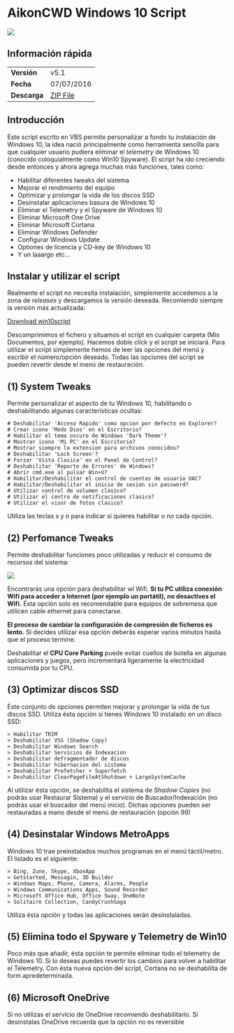 # AikonCWD Windows 10 Script

![](http://i.imgur.com/WUAw09U.png)

## Información rápida
|||
|---|---|
|**Versión**|v5.1|
|**Fecha**|07/07/2016|
|**Descarga**|[ZIP File](www.google.es)|

## Introducción

Éste script escrito en VBS permite personalizar a fondo tu instalación de Windows 10, la idea nació principalmente como herramienta sencilla para que cualquier usuario pudiera eliminar el *telemetry* de Windows 10 (conocido coloquialmente como Win10 Spyware). El script ha ido creciendo desde entonces y ahora agrega muchas más funciones, tales como:

- Habilitar diferentes tweaks del sistema
- Mejorar el rendimiento del equipo
- Optimizar y prolongar la vida de los discos SSD
- Desinstalar aplicaciones basura de Windows 10
- Eliminar el Telemetry y el Spyware de Windows 10
- Eliminar Microsoft One Drive
- Eliminar Microsoft Cortana
- Eliminar Windows Defender
- Configurar Windows Update
- Optiones de licencia y CD-key de Windows 10
- Y un laaargo etc...

## Instalar y utilizar el script

Realmente el script no necesita instalación, simplemente accedemos a la zona de *releases* y descargamos la versión deseada. Recomiendo siempre la versión más actualizada:

[Download win10script](https://github.com/aikoncwd/win10script/tree/master/releases)

Descomprimimos el fichero y situamos el script en cualquier carpeta (Mis Documentos, por ejemplo). Hacemos doble click y el script se iniciará. Para utilizar el script simplemente hemos de leer las opciones del menú y escribir el número/opción deseado. Todas las opciones del script se pueden revertir desde el menú de restauración.

## (1) System Tweaks

Permite personalizar el aspecto de tu Windows 10, habilitando o deshabilitando algunas características ocultas:

    # Deshabilitar 'Acceso Rapido' como opcion por defecto en Explorer?
    # Crear icono 'Modo Dios' en el Escritorio?
    # Habilitar el tema oscuro de Windows 'Dark Theme'?
    # Mostrar icono 'Mi PC' en el Escritorio?
    # Mostrar siempre la extension para archivos conocidos?
    # Deshabilitar 'Lock Screen'?
    # Forzar 'Vista Clasica' en el Panel de Control?
    # Deshabilitar 'Reporte de Errores' de Windows?
    # Abrir cmd.exe al pulsar Win+U?
    # Habilitar/Deshabilitar el control de cuentas de usuario UAC?
    # Habilitar/Deshabilitar el inicio de sesion sin password?
    # Utilizar control de volumen clasico?
    # Utilizar el centro de notificaciones clasico?
    # Utilizar el visor de fotos clasico?

Utiliza las teclas *s* y *n* para indicar si quieres habilitar o no cada opción.

## (2) Perfomance Tweaks

Permite deshabilitar funciones poco utilizadas y reducir el consumo de recursos del sistema:

![](http://i.imgur.com/eQvUyHp.png)

Encontrarás una opción para deshabilitar wl Wifi. **Si tu PC utiliza conexión Wifi para acceder a Internet (por ejemplo un portátil), no desactives el Wifi.** Ésta opción solo es recomendable para equipos de sobremesa que utilicen cable ethernet para conectarse.

**El proceso de cambiar la configuración de compresión de ficheros es lento.** Si decides utilizar esa opción deberás esperar varios minutos hasta que el proceso termine.

Deshabilitar el **CPU Core Parking** puede evitar cuellos de botella en algunas aplicaciones y juegos, pero incrementará ligeramente la electricidad consumida por tu CPU.

## (3) Optimizar discos SSD

Éste conjunto de opciones permiten mejorar y prolongar la vida de tus discos SSD. Utiliza ésta opción si tienes Windows 10 instalado en un disco SSD:

    > Habilitar TRIM
    > Deshabilitar VSS (Shadow Copy)
    > Deshabilitar Windows Search
    > Deshabilitar Servicios de Indexacion
    > Deshabilitar defragmentador de discos
    > Deshabilitar hibernacion del sistema 
    > Deshabilitar Prefetcher + Superfetch
    > Deshabilitar ClearPageFileAtShutdown + LargeSystemCache

Al utilizar ésta opción, se deshabilita el sistema de *Shadow Copies* (no podrás usar Restaurar Sistema) y el servicio de Buscador/Indexación (no podrás usar el buscador del menú inicio). Dichas opciones pueden ser restauradas a mano desde el menú de restauración (opción 99)

## (4) Desinstalar Windows MetroApps

Windows 10 trae preinstalados muchos programas en el menú táctil/metro. El listado es el siguiente:

    > Bing, Zune, Skype, XboxApp
    > Getstarted, Messagin, 3D Builder
    > Windows Maps, Phone, Camera, Alarms, People
    > Windows Communications Apps, Sound Recorder
    > Microsoft Office Hub, Office Sway, OneNote
    > Solitaire Collection, CandyCrushSaga

Utiliza ésta opción y todas las aplicaciones serán desinstaladas.

## (5) Elimina todo el Spyware y Telemetry de Win10

Poco más que añadir, ésta opción te permite eliminar todo el telemetry de Windows 10. Si lo deseas puedes revertir los cambios para volver a habilitar el Telemetry. Con ésta nueva opción del script, Cortana no se deshabilita de form apredeterminada.

## (6) Microsoft OneDrive

Si no utilizas el servicio de OneDrive recomiendo deshabilitarlo. Si desinstalas OneDrive recuerda que la opción no es reversible
